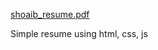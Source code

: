 [shoaib_resume.pdf](https://github.com/shoaibh/resume/files/13828762/shoaib_resume.pdf)

Simple resume using html, css, js

